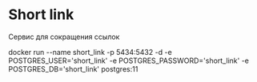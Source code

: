 # Short link
Сервис для сокращения ссылок



docker run --name short_link -p 5434:5432 -d -e POSTGRES_USER='short_link' -e POSTGRES_PASSWORD='short_link' -e POSTGRES_DB='short_link' postgres:11